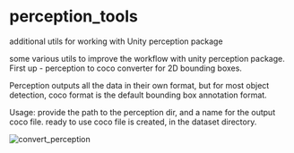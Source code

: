 # perception_tools
additional utils for working with Unity perception package

some various utils to improve the workflow with unity perception package. 
First up - perception to coco converter for 2D bounding boxes.

Perception outputs all the data in their own format, 
but for most object detection, coco format is the default bounding box annotation format.

Usage:
provide the path to the perception dir, and a name for the output coco file.
ready to use coco file is created, in the dataset directory.

![convert_perception](https://user-images.githubusercontent.com/46302957/111054947-9138b080-8425-11eb-88e5-ced6d082de38.JPG)



